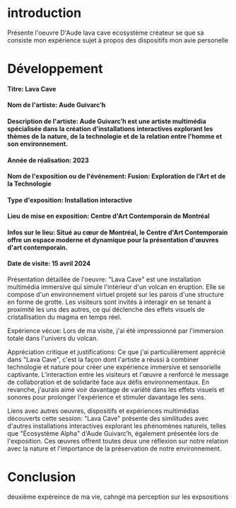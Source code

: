 # introduction
Présente l'oeuvre D'Aude lava cave ecosystème créateur se que sa consiste
 mon expérience  sujet à propos des dispositifs mon avie personelle

 # Développement

#### Titre: Lava Cave
#### Nom de l'artiste: Aude Guivarc’h
#### Description de l'artiste: Aude Guivarc’h est une artiste multimédia spécialisée dans la création d'installations interactives explorant les thèmes de la nature, de la technologie et de la relation entre l'homme et son environnement.
#### Année de réalisation: 2023
#### Nom de l'exposition ou de l'événement: Fusion: Exploration de l'Art et de la Technologie
#### Type d'exposition: Installation interactive
#### Lieu de mise en exposition: Centre d'Art Contemporain de Montréal
#### Infos sur le lieu: Situé au cœur de Montréal, le Centre d'Art Contemporain offre un espace moderne et dynamique pour la présentation d'œuvres d'art contemporain.
#### Date de visite: 15 avril 2024

Présentation détaillée de l'oeuvre:
"Lava Cave" est une installation multimédia immersive qui simule l'intérieur d'un volcan en éruption. Elle se compose d'un environnement virtuel projeté sur les parois d'une structure en forme de grotte. Les visiteurs sont invités à interagir en se tenant à proximité les uns des autres, ce qui déclenche des effets visuels de cristallisation du magma en temps réel.

Expérience vécue:
Lors de ma visite, j'ai été impressionné par l'immersion totale dans l'univers du volcan. 

Appréciation critique et justifications:
Ce que j'ai particulièrement apprécié dans "Lava Cave", c'est la façon dont l'artiste a réussi à combiner technologie et nature pour créer une expérience immersive et sensorielle captivante. L'interaction entre les visiteurs et l'œuvre a renforcé le message de collaboration et de solidarité face aux défis environnementaux. En revanche, j'aurais aimé voir davantage de variété dans les effets visuels et sonores pour prolonger l'expérience et stimuler davantage les sens.

Liens avec autres oeuvres, dispositifs et expériences multimédias découverts cette session:
"Lava Cave" présente des similitudes avec d'autres installations interactives explorant les phénomènes naturels, telles que "Écosystème Alpha" d'Aude Guivarc’h, également présentée lors de l'exposition. Ces œuvres offrent toutes deux une réflexion sur notre relation avec la nature et l'importance de la préservation de notre environnement.

# Conclusion
deuxième expéreince de ma vie, cahngé ma perception sur les expsositions


